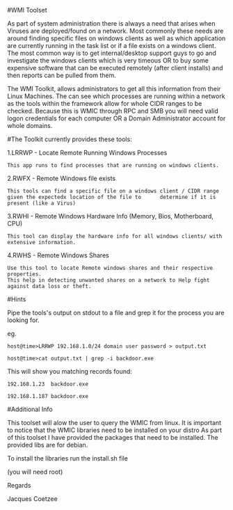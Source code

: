 #WMI Toolset

As part of system administration there is always a need that arises when Viruses are deployed/found on a network. 
Most commonly these needs are around finding specific files on windows clients as well as which application are currently running in the task list or if a file exists on a windows client. 
The most common way is to get internal/desktop support guys to go and investigate the windows clients which is very timeous OR to buy some expensive software that can be executed remotely (after client installs) and then reports can be pulled from them.


The WMI Toolkit, allows administrators to get all this information from their Linux Machines. The can see which processes are running within a network as the tools within the framework allow for whole CIDR ranges to be checked. Because this is WMIC through RPC and SMB you will need valid logon credentials for each computer OR a Domain Administrator account for whole domains.



#The Toolkit currently provides these tools:


1.LRRWP - Locate Remote Running Windows Processes
    
    This app runs to find processes that are running on windows clients. 



2.RWFX - Remote Windows file exists

    This tools can find a specific file on a windows client / CIDR range given the expectedx location of the file to      determine if it is present (like a Virus)



3.RWHI - Remote Windows Hardware Info (Memory, Bios, Motherboard, CPU)

    This tool can display the hardware info for all windows clients/ with extensive information.



4.RWHS - Remote Windows Shares

    Use this tool to locate Remote windows shares and their respective properties.
    This help in detecting unwanted shares on a network to Help fight against data loss or theft.



#Hints

Pipe the tools's output on stdout to a file and grep it for the process you are looking for.

eg. 

    host@time>LRRWP 192.168.1.0/24 domain user password > output.txt 

    host@time>cat output.txt | grep -i backdoor.exe


This will show you matching records found:

    192.168.1.23  backdoor.exe

    192.168.1.187 backdoor.exe



#Additional Info

This toolset will alow the user to query the WMIC from linux.
It is important to notice that the WMIC libraries need to be installed on your distro
As part of this toolset I have provided the packages that need to be installed. The provided libs are for debian.



To install the libraries run the install.sh file





 (you will need root)

Regards

Jacques Coetzee
